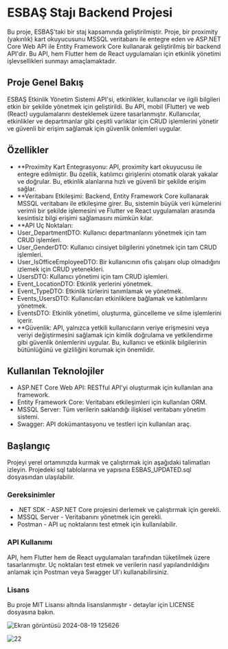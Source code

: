# ESBAŞ Stajı Backend Projesi

Bu proje, ESBAŞ'taki bir staj kapsamında geliştirilmiştir. Proje, bir proximity (yakınlık) kart okuyucusunu MSSQL veritabanı ile entegre eden ve ASP.NET Core Web API ile Entity Framework Core kullanarak geliştirilmiş bir backend API'dir. Bu API, hem Flutter hem de React uygulamaları için etkinlik yönetimi işlevsellikleri sunmayı amaçlamaktadır.

## Proje Genel Bakış

ESBAŞ Etkinlik Yönetim Sistemi API'si, etkinlikler, kullanıcılar ve ilgili bilgileri etkin bir şekilde yönetmek için geliştirildi. Bu API, mobil (Flutter) ve web (React) uygulamalarını desteklemek üzere tasarlanmıştır. Kullanıcılar, etkinlikler ve departmanlar gibi çeşitli varlıklar için CRUD işlemlerini yönetir ve güvenli bir erişim sağlamak için güvenlik önlemleri uygular.


## Özellikler

- **Proximity Kart Entegrasyonu: API, proximity kart okuyucusu ile entegre edilmiştir. Bu özellik, katılımcı girişlerini otomatik olarak yakalar ve doğrular. Bu, etkinlik alanlarına hızlı ve güvenli bir şekilde erişim sağlar.
- **Veritabanı Etkileşimi: Backend, Entity Framework Core kullanarak MSSQL veritabanı ile etkileşime girer. Bu, sistemin büyük veri kümelerini verimli bir şekilde işlemesini ve Flutter ve React uygulamaları arasında kesintisiz bilgi erişimi sağlamasını mümkün kılar.
- **API Uç Noktaları:
- User_DepartmentDTO: Kullanıcı departmanlarını yönetmek için tam CRUD işlemleri.
- User_GenderDTO: Kullanıcı cinsiyet bilgilerini yönetmek için tam CRUD işlemleri.
- User_IsOfficeEmployeeDTO: Bir kullanıcının ofis çalışanı olup olmadığını izlemek için CRUD yetenekleri.
- UsersDTO: Kullanıcı yönetimi için tam CRUD işlemleri.
- Event_LocationDTO: Etkinlik yerlerini yönetmek.
- Event_TypeDTO: Etkinlik türlerini tanımlamak ve yönetmek.
- Events_UsersDTO: Kullanıcıları etkinliklere bağlamak ve katılımlarını yönetmek.
- EventsDTO: Etkinlik yönetimi, oluşturma, güncelleme ve silme işlemlerini içerir.
- **Güvenlik: API, yalnızca yetkili kullanıcıların veriye erişmesini veya veriyi değiştirmesini sağlamak için kimlik doğrulama ve yetkilendirme gibi güvenlik önlemlerini uygular. Bu, kullanıcı ve etkinlik bilgilerinin bütünlüğünü ve gizliliğini korumak için önemlidir.

## Kullanılan Teknolojiler

- ASP.NET Core Web API: RESTful API'yi oluşturmak için kullanılan ana framework.
- Entity Framework Core: Veritabanı etkileşimleri için kullanılan ORM.
- MSSQL Server: Tüm verilerin saklandığı ilişkisel veritabanı yönetim sistemi.
- Swagger: API dokümantasyonu ve testleri için kullanılan araç.

## Başlangıç

Projeyi yerel ortamınızda kurmak ve çalıştırmak için aşağıdaki talimatları izleyin. Projedeki sql tablolarına ve yapısına ESBAS_UPDATED.sql dosyasından ulaşılabilir.

### Gereksinimler

- .NET SDK  - ASP.NET Core projesini derlemek ve çalıştırmak için gerekli.
- MSSQL Server - Veritabanını yönetmek için gerekli.
- Postman  - API uç noktalarını test etmek için kullanılabilir.

### API Kullanımı

API, hem Flutter hem de React uygulamaları tarafından tüketilmek üzere tasarlanmıştır. Uç noktaları test etmek ve verilerin nasıl yapılandırıldığını anlamak için Postman veya Swagger UI'ı kullanabilirsiniz.

### Lisans

Bu proje MIT Lisansı altında lisanslanmıştır - detaylar için LICENSE dosyasına bakın.

![Ekran görüntüsü 2024-08-19 125626](https://github.com/user-attachments/assets/3a331193-974c-4b5a-91d1-9a99ff4c5567)


![22](https://github.com/user-attachments/assets/40c8df87-5fda-4c68-a1c9-3c0233a0a5d8)






